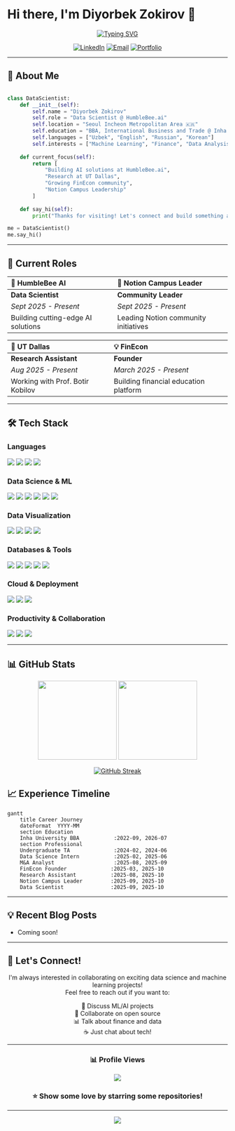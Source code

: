 # Hi there, I'm Diyorbek Zokirov 👋

<div align="center">
  
[![Typing SVG](https://readme-typing-svg.herokuapp.com?font=Fira+Code&weight=600&size=28&pause=1000&color=2E9EF7&center=true&vCenter=true&width=600&lines=Data+Scientist+%40+HumbleBee.ai;Machine+Learning+Enthusiast;Finance+%26+Tech+Innovator;Research+Assistant+%40+UT+Dallas;Founder+of+FinEcon)](https://git.io/typing-svg)

</div>

<div align="center">
  
  [![LinkedIn](https://img.shields.io/badge/LinkedIn-0077B5?style=for-the-badge&logo=linkedin&logoColor=white)](https://www.linkedin.com/in/diyorbek-zokirov-777har)
  [![Email](https://img.shields.io/badge/Email-D14836?style=for-the-badge&logo=gmail&logoColor=white)](mailto:diyorbekinvestormit@gmail.com)
  [![Portfolio](https://img.shields.io/badge/Portfolio-000000?style=for-the-badge&logo=About.me&logoColor=white)](#)
  
</div>

---

## 🚀 About Me

```python

class DataScientist:
    def __init__(self):
        self.name = "Diyorbek Zokirov"
        self.role = "Data Scientist @ HumbleBee.ai"
        self.location = "Seoul Incheon Metropolitan Area 🇰🇷"
        self.education = "BBA, International Business and Trade @ Inha University"
        self.languages = ["Uzbek", "English", "Russian", "Korean"]
        self.interests = ["Machine Learning", "Finance", "Data Analysis"]
        
    def current_focus(self):
        return [
            "Building AI solutions at HumbleBee.ai",
            "Research at UT Dallas",
            "Growing FinEcon community",
            "Notion Campus Leadership"
        ]
    
    def say_hi(self):
        print("Thanks for visiting! Let's connect and build something amazing together!")

me = DataScientist()
me.say_hi()
```

---

## 💼 Current Roles

| 🐝 **HumbleBee AI** | 🎯 **Notion Campus Leader** |
|:---|:---|
| **Data Scientist** | **Community Leader** |
| *Sept 2025 - Present* | *Sept 2025 - Present* |
| Building cutting-edge AI solutions | Leading Notion community initiatives |

| 🔬 **UT Dallas** | 💡 **FinEcon** |
|:---|:---|
| **Research Assistant** | **Founder** |
| *Aug 2025 - Present* | *March 2025 - Present* |
| Working with Prof. Botir Kobilov | Building financial education platform |

---

## 🛠️ Tech Stack

### Languages
<p align="left">
  <img src="https://img.shields.io/badge/Python-3776AB?style=for-the-badge&logo=python&logoColor=white" />
  <img src="https://img.shields.io/badge/SQL-4479A1?style=for-the-badge&logo=postgresql&logoColor=white" />
  <img src="https://img.shields.io/badge/R-276DC3?style=for-the-badge&logo=r&logoColor=white" />
  <img src="https://img.shields.io/badge/JavaScript-F7DF1E?style=for-the-badge&logo=javascript&logoColor=black" />
</p>

### Data Science & ML
<p align="left">
  <img src="https://img.shields.io/badge/Pandas-150458?style=for-the-badge&logo=pandas&logoColor=white" />
  <img src="https://img.shields.io/badge/NumPy-013243?style=for-the-badge&logo=numpy&logoColor=white" />
  <img src="https://img.shields.io/badge/Scikit--learn-F7931E?style=for-the-badge&logo=scikitlearn&logoColor=white" />
  <img src="https://img.shields.io/badge/TensorFlow-FF6F00?style=for-the-badge&logo=tensorflow&logoColor=white" />
  <img src="https://img.shields.io/badge/PyTorch-EE4C2C?style=for-the-badge&logo=pytorch&logoColor=white" />
  <img src="https://img.shields.io/badge/Keras-D00000?style=for-the-badge&logo=keras&logoColor=white" />
</p>

### Data Visualization
<p align="left">
  <img src="https://img.shields.io/badge/Matplotlib-11557c?style=for-the-badge&logo=python&logoColor=white" />
  <img src="https://img.shields.io/badge/Seaborn-3776AB?style=for-the-badge&logo=python&logoColor=white" />
  <img src="https://img.shields.io/badge/Plotly-3F4F75?style=for-the-badge&logo=plotly&logoColor=white" />
  <img src="https://img.shields.io/badge/Tableau-E97627?style=for-the-badge&logo=tableau&logoColor=white" />
</p>

### Databases & Tools
<p align="left">
  <img src="https://img.shields.io/badge/PostgreSQL-316192?style=for-the-badge&logo=postgresql&logoColor=white" />
  <img src="https://img.shields.io/badge/MySQL-4479A1?style=for-the-badge&logo=mysql&logoColor=white" />
  <img src="https://img.shields.io/badge/MongoDB-47A248?style=for-the-badge&logo=mongodb&logoColor=white" />
  <img src="https://img.shields.io/badge/Git-F05032?style=for-the-badge&logo=git&logoColor=white" />
  <img src="https://img.shields.io/badge/Docker-2496ED?style=for-the-badge&logo=docker&logoColor=white" />
</p>

### Cloud & Deployment
<p align="left">
  <img src="https://img.shields.io/badge/AWS-232F3E?style=for-the-badge&logo=amazonaws&logoColor=white" />
  <img src="https://img.shields.io/badge/Google_Cloud-4285F4?style=for-the-badge&logo=googlecloud&logoColor=white" />
  <img src="https://img.shields.io/badge/Azure-0089D6?style=for-the-badge&logo=microsoftazure&logoColor=white" />
</p>

### Productivity & Collaboration
<p align="left">
  <img src="https://img.shields.io/badge/Notion-000000?style=for-the-badge&logo=notion&logoColor=white" />
  <img src="https://img.shields.io/badge/Jupyter-F37626?style=for-the-badge&logo=jupyter&logoColor=white" />
  <img src="https://img.shields.io/badge/VS_Code-007ACC?style=for-the-badge&logo=visualstudiocode&logoColor=white" />
</p>

---

## 📊 GitHub Stats

<div align="center">
  
  <img height="180em" src="https://github-readme-stats.vercel.app/api?username=diyorbekzokirov&show_icons=true&theme=tokyonight&include_all_commits=true&count_private=true"/>
  <img height="180em" src="https://github-readme-stats.vercel.app/api/top-langs/?username=diyorbekzokirov&layout=compact&langs_count=8&theme=tokyonight"/>

</div>

<div align="center">
  
  [![GitHub Streak](https://github-readme-streak-stats.herokuapp.com/?user=diyorbekzokirov&theme=tokyonight)](https://git.io/streak-stats)
  
</div>

## 📈 Experience Timeline

```mermaid
gantt
    title Career Journey
    dateFormat  YYYY-MM
    section Education
    Inha University BBA           :2022-09, 2026-07
    section Professional
    Undergraduate TA              :2024-02, 2024-06
    Data Science Intern           :2025-02, 2025-06
    M&A Analyst                   :2025-08, 2025-09
    FinEcon Founder              :2025-03, 2025-10
    Research Assistant           :2025-08, 2025-10
    Notion Campus Leader         :2025-09, 2025-10
    Data Scientist               :2025-09, 2025-10
```


---

## 💡 Recent Blog Posts

<!-- BLOG-POST-LIST:START -->
- Coming soon!
<!-- BLOG-POST-LIST:END -->

---

## 🤝 Let's Connect!

<div align="center">

I'm always interested in collaborating on exciting data science and machine learning projects!  
Feel free to reach out if you want to:

💬 Discuss ML/AI projects  
🤝 Collaborate on open source  
📊 Talk about finance and data  
☕ Just chat about tech!

</div>

---

<div align="center">
  
### 📊 Profile Views
  
![](https://komarev.com/ghpvc/?username=diyorbekzokirov&color=blueviolet&style=for-the-badge)

### ⭐ Show some love by starring some repositories!

</div>

---

<div align="center">
  <img src="https://capsule-render.vercel.app/api?type=waving&color=gradient&height=100&section=footer"/>
</div>
